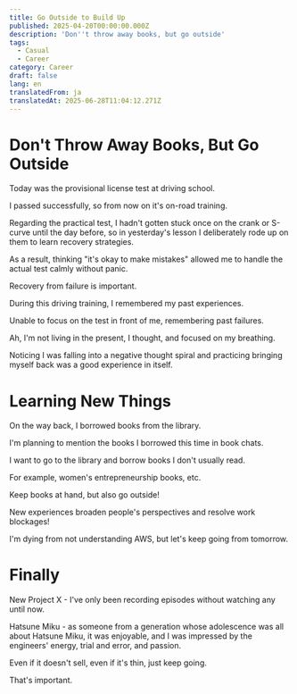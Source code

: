 ```yaml
---
title: Go Outside to Build Up
published: 2025-04-20T00:00:00.000Z
description: 'Don''t throw away books, but go outside'
tags:
  - Casual
  - Career
category: Career
draft: false
lang: en
translatedFrom: ja
translatedAt: 2025-06-28T11:04:12.271Z
---
```


# Don't Throw Away Books, But Go Outside

Today was the provisional license test at driving school.

I passed successfully, so from now on it's on-road training.

Regarding the practical test, I hadn't gotten stuck once on the crank or S-curve until the day before, so in yesterday's lesson I deliberately rode up on them to learn recovery strategies.

As a result, thinking "it's okay to make mistakes" allowed me to handle the actual test calmly without panic.

Recovery from failure is important.

During this driving training, I remembered my past experiences.

Unable to focus on the test in front of me, remembering past failures.

Ah, I'm not living in the present, I thought, and focused on my breathing.

Noticing I was falling into a negative thought spiral and practicing bringing myself back was a good experience in itself.

# Learning New Things

On the way back, I borrowed books from the library.

I'm planning to mention the books I borrowed this time in book chats.

I want to go to the library and borrow books I don't usually read.

For example, women's entrepreneurship books, etc.

Keep books at hand, but also go outside!

New experiences broaden people's perspectives and resolve work blockages!

I'm dying from not understanding AWS, but let's keep going from tomorrow.

# Finally

New Project X - I've only been recording episodes without watching any until now.

Hatsune Miku - as someone from a generation whose adolescence was all about Hatsune Miku, it was enjoyable, and I was impressed by the engineers' energy, trial and error, and passion.

Even if it doesn't sell, even if it's thin, just keep going.

That's important.
